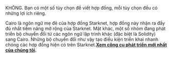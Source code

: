 KHÔNG. Bạn có một số tùy chọn để viết hợp đồng, mỗi tùy chọn đều có những lợi ích riêng. 

Cairo là ngôn ngữ mẹ đẻ của hợp đồng Starknet, hợp đồng này nhận ra đầy đủ nhất tiềm năng mở rộng của Starknet. Mặt khác, một số nhóm đang phát triển bộ chuyển đổi từ các ngôn ngữ lập trình khác (đặc biệt là Solidity) sang Cairo. Những bộ chuyển đổi như vậy tạo điều kiện triển khai nhanh chóng các hợp đồng hiện có trên Starknet.**[Xem công cụ phát triển mới nhất của chúng tôi](/developers/tools-resources).**